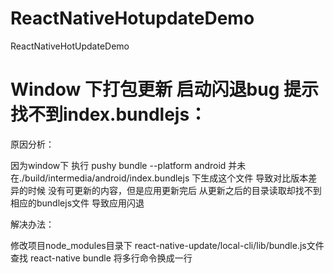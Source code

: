 # ReactNativeHotupdateDemo
ReactNativeHotUpdateDemo


# Window 下打包更新 启动闪退bug 提示找不到index.bundlejs：

原因分析：

因为window下 执行
pushy bundle --platform android
并未在./build/intermedia/android/index.bundlejs 下生成这个文件 导致对比版本差异的时候 没有可更新的内容，但是应用更新完后 从更新之后的目录读取却找不到相应的bundlejs文件 导致应用闪退

解决办法：

修改项目node_modules目录下 react-native-update/local-cli/lib/bundle.js文件
查找 react-native bundle  将多行命令换成一行